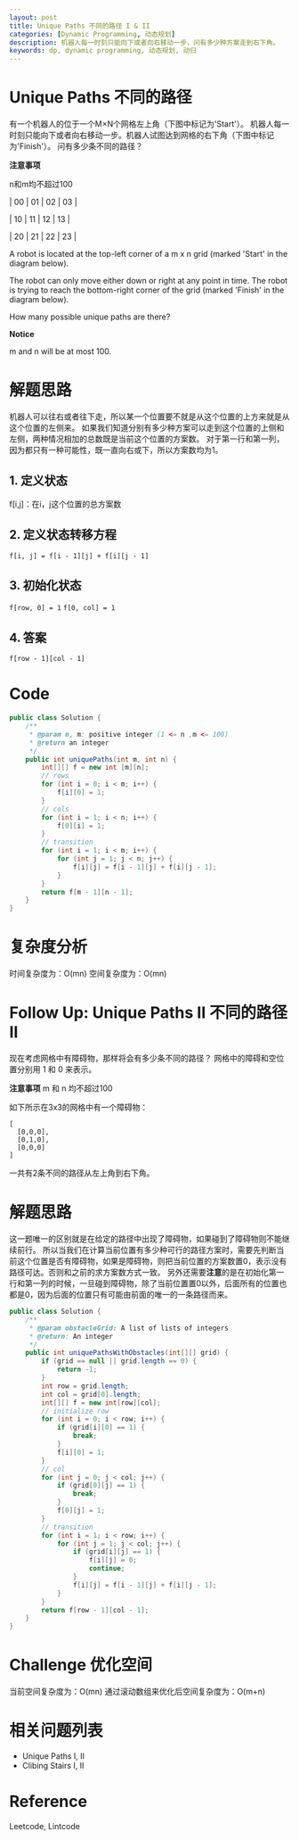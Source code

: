 ```yaml
---
layout: post
title: Unique Paths 不同的路径 I & II
categories: [Dynamic Programming, 动态规划]
description: 机器人每一时刻只能向下或者向右移动一步，问有多少种方案走到右下角。
keywords: dp, dynamic programming, 动态规划, 动归
---
```


# Unique Paths 不同的路径
有一个机器人的位于一个M×N个网格左上角（下图中标记为'Start'）。
机器人每一时刻只能向下或者向右移动一步。机器人试图达到网格的右下角（下图中标记为'Finish'）。
问有多少条不同的路径？

**注意事项**

n和m均不超过100


| 00 | 01 | 02 | 03 |

| 10 | 11 | 12 | 13 |

| 20 | 21 | 22 | 23 |



A robot is located at the top-left corner of a m x n grid (marked 'Start' in the diagram below).

The robot can only move either down or right at any point in time. The robot is trying to reach the bottom-right corner of the grid (marked 'Finish' in the diagram below).

How many possible unique paths are there?

**Notice**

m and n will be at most 100.


# 解题思路
机器人可以往右或者往下走，所以某一个位置要不就是从这个位置的上方来就是从这个位置的左侧来。
如果我们知道分别有多少种方案可以走到这个位置的上侧和左侧，两种情况相加的总数既是当前这个位置的方案数。
对于第一行和第一列，因为都只有一种可能性，既一直向右或下，所以方案数均为1。

## 1. 定义状态
f[i,j]：在i，j这个位置的总方案数


## 2. 定义状态转移方程
```
f[i, j] = f[i - 1][j] + f[i][j - 1]
```


## 3. 初始化状态
`f[row, 0] = 1`
`f[0, col] = 1`

## 4. 答案
`f[row - 1][col - 1]`

# Code
```java
public class Solution {
    /**
     * @param n, m: positive integer (1 <= n ,m <= 100)
     * @return an integer
     */
    public int uniquePaths(int m, int n) {
        int[][] f = new int [m][n];
        // rows
        for (int i = 0; i < m; i++) {
            f[i][0] = 1;
        }
        // cols
        for (int i = 1; i < n; i++) {
            f[0][i] = 1;
        }
        // transition
        for (int i = 1; i < m; i++) {
            for (int j = 1; j < n; j++) {
                f[i][j] = f[i - 1][j] + f[i][j - 1];
            }
        }
        return f[m - 1][n - 1];
    }
}
```

# 复杂度分析
时间复杂度为：O(mn)
空间复杂度为：O(mn)

# Follow Up: Unique Paths II 不同的路径II
现在考虑网格中有障碍物，那样将会有多少条不同的路径？
网格中的障碍和空位置分别用 1 和 0 来表示。
 
**注意事项**
m 和 n 均不超过100

如下所示在3x3的网格中有一个障碍物：

```
[
  [0,0,0],
  [0,1,0],
  [0,0,0]
]
```

一共有2条不同的路径从左上角到右下角。

# 解题思路
这一题唯一的区别就是在给定的路径中出现了障碍物，如果碰到了障碍物则不能继续前行。
所以当我们在计算当前位置有多少种可行的路径方案时，需要先判断当前这个位置是否有障碍物，如果是障碍物，则把当前位置的方案数置0，表示没有路径可达。否则和之前的求方案数方式一致。
另外还需要**注意**的是在初始化第一行和第一列的时候，一旦碰到障碍物，除了当前位置置0以外，后面所有的位置也都是0，因为后面的位置只有可能由前面的唯一的一条路径而来。

```java
public class Solution {
    /**
     * @param obstacleGrid: A list of lists of integers
     * @return: An integer
     */
    public int uniquePathsWithObstacles(int[][] grid) {
        if (grid == null || grid.length == 0) {
            return -1;
        }
        int row = grid.length;
        int col = grid[0].length;
        int[][] f = new int[row][col];
        // initialize row
        for (int i = 0; i < row; i++) {
            if (grid[i][0] == 1) {
                break;
            }
            f[i][0] = 1;
        }
        // col
        for (int j = 0; j < col; j++) {
            if (grid[0][j] == 1) {
                break;
            }
            f[0][j] = 1;
        }
        // transition
        for (int i = 1; i < row; i++) {
            for (int j = 1; j < col; j++) {
                if (grid[i][j] == 1) {
                    f[i][j] = 0;
                    continue;
                }
                f[i][j] = f[i - 1][j] + f[i][j - 1];
            }
        }
        return f[row - 1][col - 1];
    }
}
```

# Challenge 优化空间
当前空间复杂度为：O(mn)
通过滚动数组来优化后空间复杂度为：O(m+n)


# 相关问题列表 
* Unique Paths I, II
* Clibing Stairs I, II

# Reference 
Leetcode, Lintcode


